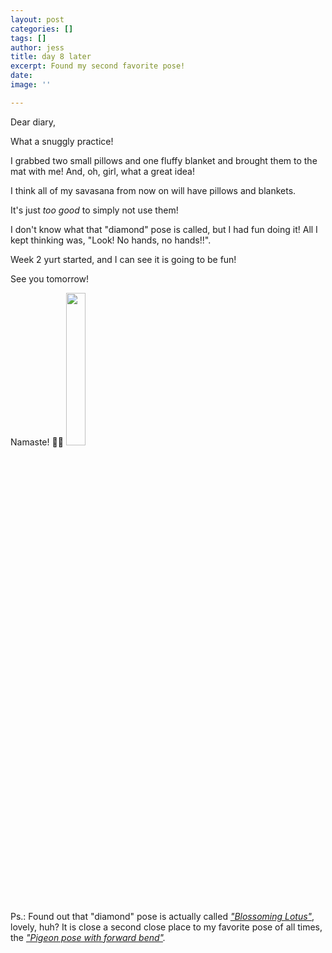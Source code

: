```yaml
---
layout: post
categories: []
tags: []
author: jess
title: day 8 later
excerpt: Found my second favorite pose!
date: 
image: ''

---
```

Dear diary,

What a snuggly practice!

I grabbed two small pillows and one fluffy blanket and brought them to the mat with me! And, oh, girl, what a great idea!

I think all of my savasana from now on will have pillows and blankets.

It's just _too good_ to simply not use them!

I don't know what that "diamond" pose is called, but I had fun doing it! All I kept thinking was, "Look! No hands, no hands!!".

Week 2 yurt started, and I can see it is going to be fun!

See you tomorrow!

Namaste! 🧘‍♀️ <img width="25%" height="25%" src="{{site.url}}{{site.baseurl}}/assets/images/jess-signature.gif">

Ps.: Found out that "diamond" pose is actually called [_"Blossoming Lotus"_](https://www.tummee.com/yoga-poses/blossoming-lotus-pose), lovely, huh? It is close a second close place to my favorite pose of all times, the [_"Pigeon pose with forward bend"_](https://www.tummee.com/yoga-poses/pigeon-pose-forward-bend)_._